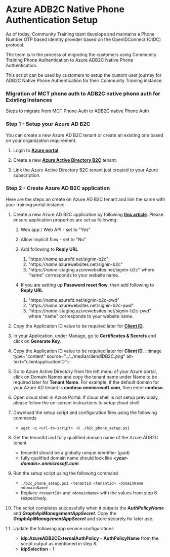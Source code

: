 # Azure ADB2C Native Phone Authentication Setup
As of today, Community Training team develops and maintains a Phone Number OTP based identity provider based on the OpenIDConnect (OIDC) protocol. 

The team is in the process of migrating the customers using  Community Training Phone Authentication to Azure ADB2C Native Phone Authentication.

This script can be used by customers to setup the custom user journey for ADB2C Native Phone Authentication for their Community Training instance.

### Migration of MCT phone auth to ADB2C native phone auth for Existing Instances
Steps to migrate from MCT Phone Auth to ADB2C native Phone Auth

### Step 1 - Setup your Azure AD B2C

You can create a new Azure AD B2C tenant or create an existing one based on your organization requirement.

1. Login to [**Azure portal**](https://portal.azure.com/).

2. Create a new [**Azure Active Directory B2C**](/azure/active-directory-b2c/tutorial-create-tenant)  tenant.

3. Link the Azure Active Directory B2C tenant just created to your Azure subscription.  

### Step 2 - Create Azure AD B2C application

Here are the steps an create on Azure AD B2C tenant and link the same with your training portal instance:

1. Create a new Azure AD B2C application by following [**this article**](/azure/active-directory-b2c/tutorial-register-applications). Please ensure application properties are set as following:
    1. Web app / Web API - set to "Yes"
    2. Allow implicit flow - set to "No"
    3. Add following to **Reply URL**
        1. "https://*name*.azurefd.net/signin-b2c"
        2. "https://*name*.azurewebsites.net/signin-b2c"
        3. "https://*name*-staging.azurewebsites.net/signin-b2c"
    where "name" corresponds to your website name.

    4. If you are setting up **Password reset flow**, then add following to **Reply URL**
        1. "https://*name*.azurefd.net/signin-b2c-pwd"
        2. "https://*name*.azurewebsites.net/signin-b2c-pwd"
        3. "https://*name*-staging.azurewebsites.net/signin-b2c-pwd"  
    where "name" corresponds to your website name.

2. Copy the Application ID value to be required later for [**Client ID**](https://learn.microsoft.com/en-us/azure/industry/training-services/microsoft-community-training/infrastructure-management/install-your-platform-instance/configure-login-social-work-school-account#step-2---create-azure-ad-b2c-application).

1. In your Application, under Manage, go to **Certificates & Secrets** and click on **Generate Key**.

1.  Copy the Application ID value to be required later for **Client ID**.
    :::image type="content" source="../../media/cliendIDB2C.png" alt-text="clientapplicaitonID":::

1. Go to Azure Active Directory from the left menu of your Azure portal, click on Domain Names and copy the tenant name under Name to be required later for **Tenant Name**. For example, if the default domain for your Azure AD tenant is **contoso.onmicrosoft.com**, then enter **contoso**.

1. Open cloud shell in Azure Portal. If cloud shell is not setup previously, please follow the on-screen instructions to setup cloud shell.

1. Download the setup script and configuration files using the following commands
    - `wget -q <url-to-script> -O ./b2c_phone_setup.ps1`

1. Get the tenantId and fully qualified domain name of the Azure ADB2C tenant
    - tenantId should be a globally unique identifier (guid)
    - fully qualified domain name should look like ***\<your-domain\>.onmicrosoft.com***
    
1. Run the setup script using the following command
    - `./b2c_phone_setup.ps1 -tenantId <tenantId> -domainName <domainName>`
    - Replace `<tenantId>` and `<domainName>` with the values from step 6 respectively.
    
1. The script completes successfully when it outputs the ***AuthPolicyName*** and ***GraphApiManagementAppSecret***. Copy the ***GraphApiManagementAppSecret*** and store securely for later use.

1. Update the following app service configurations
    - **idp:AzureADB2CExternalAuthPolicy** - **AuthPolicyName** from the script output as mentioned in step 8.
    - **idpSelection** - 1
